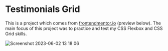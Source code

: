 # Testimonials Grid

This is a project which comes from [frontendmentor.io](https://www.frontendmentor.io/challenges/testimonials-grid-section-Nnw6J7Un7) (preview below). 
The main focus of this project was to practice and test my CSS Flexbox and CSS Grid skills. 

![Screenshot 2023-06-02 13 18 06](https://github.com/gdwhittaker94/frontendmentor.io/assets/105855731/d84c940f-302a-48ca-b94b-0636f2dbc3ae)
